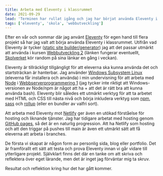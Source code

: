 ```yaml
---
title: Arbeta med Eleventy i klassrummet
date: 2021-09-29
lead: 'Terminen har rullat igång och jag har börjat använda Eleventy i undervisningen.'
tags: ['eleventy', 'skola', 'webbutveckling']
---
```


Efter en vår och sommar där jag använt [Eleventy](https://www.11ty.dev/) för egen hand till flera projekt så har jag valt att börja använda Eleventy i klassrummet. Utifrån vad Eleventy är tycker ([static site builder/generator](https://www.11ty.dev/docs/)) jag att det passar utmärkt att använda i kursen [Webbutveckling 2](https://www.skolverket.se/undervisning/gymnasieskolan/laroplan-program-och-amnen-i-gymnasieskolan/gymnasieprogrammen/amne?url=1530314731%2Fsyllabuscw%2Fjsp%2Fsubject.htm%3FsubjectCode%3DWEU%26tos%3Dgy&sv.url=12.5dfee44715d35a5cdfa92a3) (länken fungerar eventuellt, [Skolverket](https://www.skolverket.se/) kör random på sina länkar en gång i veckan).

Eleventy är tillräckligt tillgängligt för att eleverna ska kunna använda det och startsträckan är hanterbar. Jag använder [Windows Subsystem Linux](https://docs.microsoft.com/en-us/windows/wsl/install) (eleverna får installera och använda) i min undervisning för att arbeta med [Node](https://nodejs.org/) i [Webbserverprogrammering 1](https://www.skolverket.se/undervisning/gymnasieskolan/laroplan-program-och-amnen-i-gymnasieskolan/gymnasieprogrammen/amne?url=1530314731%2Fsyllabuscw%2Fjsp%2Fsubject.htm%3FsubjectCode%3DWES%26tos%3Dgy&sv.url=12.5dfee44715d35a5cdfa92a3) (jag tycker inte riktigt att Windows-versionen av Node/npm är något att ha + att det är rätt bra att kunna använda bash). Eleventy blir således ett utmärkt verktyg för att ta arbetet med HTML och CSS till nästa nivå och börja inkludera verktyg som [npm](https://www.npmjs.com/), [sass](https://sass-lang.com/) och [rollup](https://rollupjs.org/) (eller en bundler av valfri sort).

Att arbeta med Eleventy mot [Netlify](https://www.netlify.com/) ger även en utökad förståelse för hosting och liknande tjänster. Jag har tidigare arbetat med hosting genom [GitHub pages](https://pages.github.com/), så det är en naturlig progression. Att ha Netlify som hosting och att den triggar på pushes till main är även ett utmärkt sätt att få eleverna att arbeta i branches.

De första vi skapat är någon form av personlig sida, blog eller portfolio. Det är framförallt ett sätt att testa och prova Eleventy innan vi går vidare till ytterligare projekt. Självklart finns det där en tanke om att skriva och reflektera över eget lärande, men det är inget jag förväntar mig ta skruv.

Resultat och reflektion kring hur det har gått kommer.

